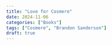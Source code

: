 ```yaml
---
title: "Love for Cosmere"
date: 2024-11-06
categories: ["Books"]
tags: ["Cosmere", "Brandon Sanderson"]
draft: true
---
```

